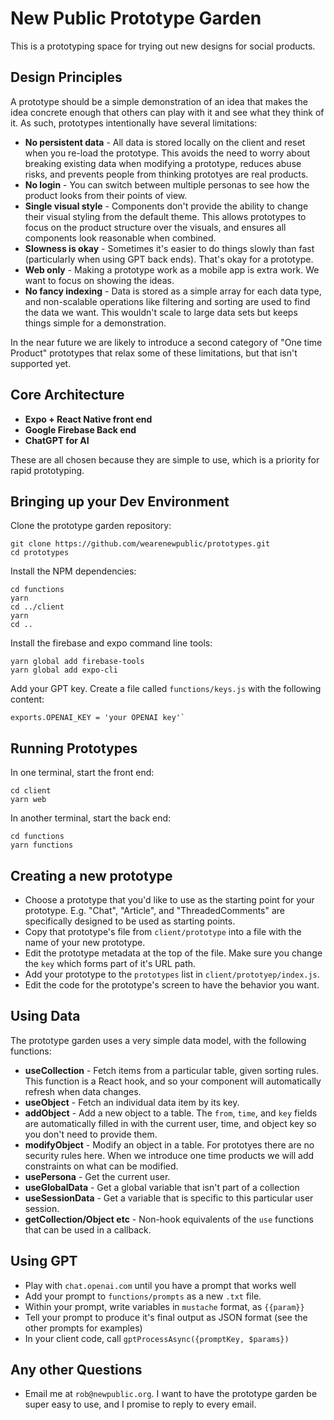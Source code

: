 # New Public Prototype Garden

This is a prototyping space for trying out new designs for social products.

## Design Principles

A prototype should be a simple demonstration of an idea that makes the idea concrete enough that others can play with it and see what they think of it. As such, prototypes intentionally have several limitations:

* **No persistent data** - All data is stored locally on the client and reset when you re-load the prototype. This avoids the need to worry about breaking existing data when modifying a prototype, reduces abuse risks, and prevents people from thinking prototyes are real products.
* **No login** - You can switch between multiple personas to see how the product looks from their points of view.
* **Single visual style** - Components don't provide the ability to change their visual styling from the default theme. This allows prototypes to focus on the product structure over the visuals, and ensures all components look reasonable when combined.
* **Slowness is okay** - Sometimes it's easier to do things slowly than fast (particularly when using GPT back ends). That's okay for a prototype.
* **Web only** - Making a prototype work as a mobile app is extra work. We want to focus on showing the ideas. 
* **No fancy indexing** - Data is stored as a simple array for each data type, and non-scalable operations like filtering and sorting are used to find the data we want. This wouldn't scale to large data sets but keeps things simple for a demonstration.

In the near future we are likely to introduce a second category of "One time Product" prototypes that relax some of these limitations, but that isn't supported yet.


## Core Architecture

* **Expo + React Native front end**  
* **Google Firebase Back end** 
* **ChatGPT for AI**

These are all chosen because they are simple to use, which is a priority for rapid prototyping.


## Bringing up your Dev Environment

Clone the prototype garden repository:
```
git clone https://github.com/wearenewpublic/prototypes.git
cd prototypes
```

Install the NPM dependencies:
```
cd functions
yarn
cd ../client
yarn 
cd ..
```

Install the firebase and expo command line tools:
```
yarn global add firebase-tools
yarn global add expo-cli
```

Add your GPT key.
Create a file called `functions/keys.js` with the following content:
```
exports.OPENAI_KEY = 'your OPENAI key'`
```

## Running Prototypes

In one terminal, start the front end:
```
cd client
yarn web
```

In another terminal, start the back end:
```
cd functions
yarn functions
```


## Creating a new prototype

* Choose a prototype that you'd like to use as the starting point for your prototype. E.g. "Chat", "Article", and "ThreadedComments" are specifically designed to be used as starting points.
* Copy that prototype's file from `client/prototype` into a file with the name of your new prototype.
* Edit the prototype metadata at the top of the file. Make sure you change the `key` which forms part of it's URL path.
* Add your prototype to the `prototypes` list in `client/prototyep/index.js`.
* Edit the code for the prototype's screen to have the behavior you want.


## Using Data

The prototype garden uses a very simple data model, with the following functions:
* **useCollection** - Fetch items from a particular table, given sorting rules. This function is a React hook, and so your component will automatically refresh when data changes.
* **useObject** - Fetch an individual data item by its key.
* **addObject** - Add a new object to a table. The ``from``, ``time``, and ``key`` fields are automatically filled in with the current user, time, and object key so you don't need to provide them. 
* **modifyObject** - Modify an object in a table. For prototyes there are no security rules here. When we introduce one time products we will add constraints on what can be modified.
* **usePersona** - Get the current user.
* **useGlobalData** - Get a global variable that isn't part of a collection
* **useSessionData** - Get a variable that is specific to this particular user session.
* **getCollection/Object etc** - Non-hook equivalents of the `use` functions that can be used in a callback.


## Using GPT 

* Play with `chat.openai.com` until you have a prompt that works well
* Add your prompt to `functions/prompts` as a new `.txt` file.
* Within your prompt, write variables in `mustache` format, as `{{param}}`
* Tell your prompt to produce it's final output as JSON format (see the other prompts for examples)
* In your client code, call `gptProcessAsync({promptKey, $params})` 

## Any other Questions
 
 * Email me at `rob@newpublic.org`. I want to have the prototype garden be super easy to use, and I promise to reply to every email.











